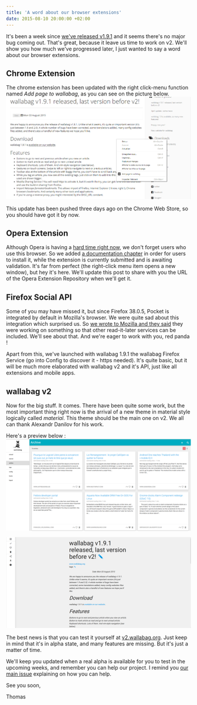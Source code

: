 ```yaml
---
title: 'A word about our browser extensions'
date: 2015-08-10 20:00:00 +02:00
---
```


It's been a week since [we've released v1.9.1](https://www.wallabag.org/blog/2015/08/03/wallabag-v1.9.1-released) and it seems there's no major bug coming out. That's great, because it leave us time to work on v2. We'll show you how much we've progressed later, I just wanted to say a word about our browser extensions.

## Chrome Extension
The chrome extension has been updated with the right click-menu function named *Add page to wallabag*, as you can see on the picture below.
![Chrome Extension](chrome_ext.png)

This update has been pushed three days ago on the Chrome Web Store, so you should have got it by now.

## Opera Extension
Although Opera is having a [hard time right now](http://www.computerworld.com/article/2968277/web-browsers/opera-browser-maker-up-for-sale.html), we don't forget users who use this browser. So we added [a documentation chapter](http://doc.wallabag.org/en/User/save_your_first_article.html#opera) in order for users to install it, while the extension is currently submitted and is awaiting validation. It's far from perfect (the right-click menu item opens a new window), but hey it's here.
We'll update this post to share with you the URL of the Opera Extension Repository when we'll get it.

## Firefox Social API
Some of you may have missed it, but since Firefox 38.0.5, Pocket is integrated by default in Mozilla's browser. We were quite sad about this integration which surprised us. So [we wrote to Mozilla and they said](http://www.cdetc.fr/reponse-mozilla) they were working on something so that other read-it-later services can be included. We'll see about that. And we're eager to work with you, red panda !

Apart from this, we've launched with wallabag 1.9.1 the wallabag Firefox Service (go into Config to discover it - https needed). It's quite basic, but it will be much more elaborated with wallabag v2 and it's API, just like all extensions and mobile apps.

## wallabag v2
Now for the big stuff. It comes. There have been quite some work, but the most important thing right now is the arrival of a new theme in material style logically called *material*. This theme should be the main one on v2. We all can thank Alexandr Danilov for his work.

Here's a preview below :
![list of articles](material1.png)

![article view](material2.png)

The best news is that you can test it yourself at [v2.wallabag.org](v2.wallabag.org). Just keep in mind that it's in alpha state, and many features are missing. But it's just a matter of time.

We'll keep you updated when a real alpha is available for you to test in the upcoming weeks, and remember you can help our project. I remind you [our main issue](https://github.com/wallabag/wallabag/issues/1254) explaining on how you can help.

See you soon,

Thomas
